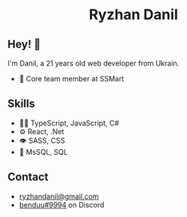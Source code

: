 <h1 align="center">
 Ryzhan Danil
</h1>

## Hey! 👋
I'm Danil, a 21 years old web developer from Ukrain.



- 👥 Core team member at SSMart

## Skills
- 👨‍💻 TypeScript, JavaScript, C#
- ⚙️ React, .Net
- 👁️ SASS, CSS
- 💽 MsSQL, SQL

## Contact
- ryzhandanil@gmail.com 
- [benduu#9994](./) on Discord

